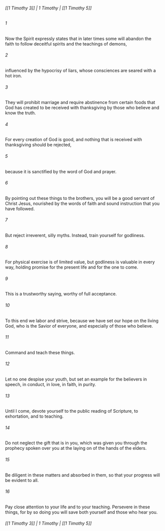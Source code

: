 ###### [[1 Timothy 3]] | 1 Timothy | [[1 Timothy 5]]

###### 1
Now the Spirit expressly states that in later times some will abandon the faith to follow deceitful spirits and the teachings of demons,
###### 2
influenced by the hypocrisy of liars, whose consciences are seared with a hot iron.
###### 3
They will prohibit marriage and require abstinence from certain foods that God has created to be received with thanksgiving by those who believe and know the truth.
###### 4
For every creation of God is good, and nothing that is received with thanksgiving should be rejected,
###### 5
because it is sanctified by the word of God and prayer.
###### 6
By pointing out these things to the brothers, you will be a good servant of Christ Jesus, nourished by the words of faith and sound instruction that you have followed.
###### 7
But reject irreverent, silly myths. Instead, train yourself for godliness.
###### 8
For physical exercise is of limited value, but godliness is valuable in every way, holding promise for the present life and for the one to come.
###### 9
This is a trustworthy saying, worthy of full acceptance.
###### 10
To this end we labor and strive, because we have set our hope on the living God, who is the Savior of everyone, and especially of those who believe.
###### 11
Command and teach these things.
###### 12
Let no one despise your youth, but set an example for the believers in speech, in conduct, in love, in faith, in purity.
###### 13
Until I come, devote yourself to the public reading of Scripture, to exhortation, and to teaching.
###### 14
Do not neglect the gift that is in you, which was given you through the prophecy spoken over you at the laying on of the hands of the elders.
###### 15
Be diligent in these matters and absorbed in them, so that your progress will be evident to all.
###### 16
Pay close attention to your life and to your teaching. Persevere in these things, for by so doing you will save both yourself and those who hear you.

###### [[1 Timothy 3]] | 1 Timothy | [[1 Timothy 5]]
